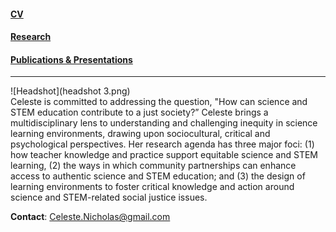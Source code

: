 #### <a href="CV.md">CV</a>		 
#### <a href="Research.md">Research</a>
#### <a href="http://www.celestenicholas.com/Research.md">Publications & Presentations</a>
-----
![Headshot](headshot 3.png) <br>
Celeste is committed to addressing the question, "How can science and STEM education contribute to a just society?” Celeste brings a multidisciplinary lens to understanding and challenging inequity in science learning environments, drawing upon sociocultural, critical and psychological perspectives. Her research agenda has three major foci: (1) how teacher knowledge and practice support equitable science and STEM learning, (2) the ways in which community partnerships can enhance access to authentic science and STEM education; and (3) the design of learning environments to foster critical knowledge and action around science and STEM-related social justice issues. 

**Contact**: Celeste.Nicholas@gmail.com
